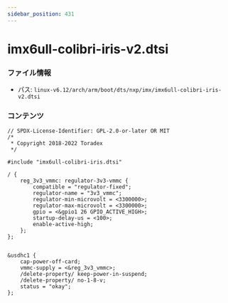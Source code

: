 ```yaml
---
sidebar_position: 431
---
```

# imx6ull-colibri-iris-v2.dtsi

### ファイル情報

- パス: `linux-v6.12/arch/arm/boot/dts/nxp/imx/imx6ull-colibri-iris-v2.dtsi`

### コンテンツ

```dtsi
// SPDX-License-Identifier: GPL-2.0-or-later OR MIT
/*
 * Copyright 2018-2022 Toradex
 */

#include "imx6ull-colibri-iris.dtsi"

/ {
	reg_3v3_vmmc: regulator-3v3-vmmc {
		compatible = "regulator-fixed";
		regulator-name = "3v3_vmmc";
		regulator-min-microvolt = <3300000>;
		regulator-max-microvolt = <3300000>;
		gpio = <&gpio1 26 GPIO_ACTIVE_HIGH>;
		startup-delay-us = <100>;
		enable-active-high;
	};
};


&usdhc1 {
	cap-power-off-card;
	vmmc-supply = <&reg_3v3_vmmc>;
	/delete-property/ keep-power-in-suspend;
	/delete-property/ no-1-8-v;
	status = "okay";
};

```

